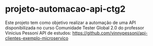 # projeto-automacao-api-ctg2
Este projeto tem como objetivo realizar a automação de uma API disponibilizada no curso Comunidade Tester Global 2.0 do professor Vinicius Pessoni
API de estudos: https://github.com/vinnypessoni/api-clientes-exemplo-microservico
